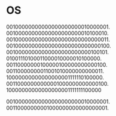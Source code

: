 # OS

00100000000000000000000010000001. 
00100000000000000000000010100010. 
00100000000000000000000000000011.  
00100000000000000000000000000100. 
00100000000000000000000000100101. 
01001110100011000010000010100000. 
00110000000100000100000000000100.  
00110000000011001010000000000011.  
10000000000000000001111110100000.  
00110000000000001000000000000100.  
10000000000000000001111111100000     


00100000000000000000000010000001.  
00110000000001000000000000000001.  
